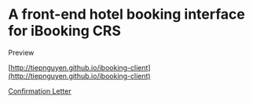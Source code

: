 A front-end hotel booking interface for iBooking CRS
====

Preview

[http://tiepnguyen.github.io/ibooking-client](http://tiepnguyen.github.io/ibooking-client)

[Confirmation Letter](http://tiepnguyen.github.io/ibooking-client/confirmation.html)